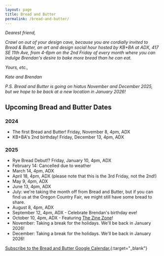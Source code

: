 ```yaml
---
layout: page
title: Bread and Butter
permalink: /bread-and-butter/
---
```


*Dearest friend,*

*Crawl on out of your design cave, because you are cordially invited to Bread & Butter, an art and design social hour hosted by KB+BA at ADX, 417 SE 11th Ave, from 4-6pm on the 2nd Friday of every month where you can indulge Brendan's desire to bake more bread than he can eat.*

*Yours, etc.,*

*Kate and Brendan*

*P.S. Bread and Butter is going on hiatus November and December 2025, but we hope to be back at a new location in January 2026!*

## Upcoming Bread and Butter Dates

### 2024

- The first Bread and Butter! Friday, November 8, 4pm, ADX
- KB+BA's 2nd birthday! Friday, December 13, 4pm, ADX

### 2025

- Rye Bread Debut!? Friday, January 10, 4pm, ADX
- February 14: Cancelled due to weather
- March 14, 4pm, ADX
- April 18, 4pm, ADX (please note that this is the 3rd Friday, not the 2nd!)
- May 9, 4pm, ADX
- June 13, 4pm, ADX
- July: we're taking the month off from Bread and Butter, but if you can find us at the Oregon Country Fair, we might still have some bread to share.
- August 8, 4pm, ADX
- September 12, 4pm, ADX - Celebrate Brendan's birthday eve!
- October 10, 4pm, ADX - Featuring [The Zine Zone](https://www.tabletopgamealliance.org/2025/08/22/the-zine-zone-at-go-play-northwest-2025/)!
- November: Taking a break for the holidays. We'll be back in January 2026!
- December: Taking a break for the holidays. We'll be back in January 2026!

[Subscribe to the Bread and Butter Google Calendar.](https://calendar.google.com/calendar/embed?src=c_43150cf94b36b414dbdaa5fc8c9c09e6fae6fdbafd82277b9dd9c63dd562890b%40group.calendar.google.com&ctz=America%2FLos_Angeles){:target="_blank"}

